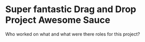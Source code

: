 # Super fantastic Drag and Drop Project Awesome Sauce

Who worked on what and what were there roles for this project?

